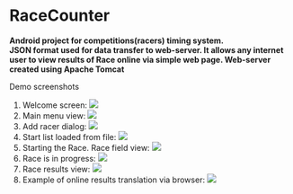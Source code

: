 # RaceCounter
<b>Android project for competitions(racers) timing system.
<br>JSON format used for data transfer to web-server. It allows any internet user to view results of Race online via simple web page.
Web-server created using Apache Tomcat</b>

Demo screenshots
<ol>
<li>Welcome screen:
<img src="http://i.piccy.info/i9/e8f0a97bf48ba210c2e8337d2cbb1140/1503037692/29556/1172113/01_Start.jpg"></img></li>
<li>Main menu view:
<img src="http://i.piccy.info/i9/9c635a5db07aceb3a5d8cccc85fe63be/1503037906/41141/1172113/02_Menu.jpg"></img></li>
<li>Add racer dialog:
<img src="http://i.piccy.info/i9/29995b41a178a7577c1c6272e00b1059/1503037978/54717/1172113/03_Add_racer_dialog.jpg"></img></li>
<li>Start list loaded from file:
<img src="http://i.piccy.info/i9/95940eab22b919254f5a25460bce521f/1503038019/58901/1172113/04_Start_list.jpg"></img></li>
<li>Starting the Race. Race field view:
<img src="http://i.piccy.info/i9/956f531abc7692b3c991cfda427b9eb6/1503038068/45089/1172113/05_Race_field.jpg"></img></li>
<li>Race is in progress:
<img src="http://i.piccy.info/i9/879999e654d8abd4c50b59e98b36f2f7/1503038245/60257/1172113/06_Race_in_progress.jpg"></img></li>
<li>Race results view:
<img src="http://i.piccy.info/i9/84f9702d214c168f42756351582828c0/1503038272/95510/1172113/07_Race_results.jpg"></img></li>
<li>Example of online results translation via browser:
<img src="http://i.piccy.info/i9/24fc3847334b073ef7a58cf826b29275/1504077753/54019/1175384/Online.png"></img></li>
</ol>
